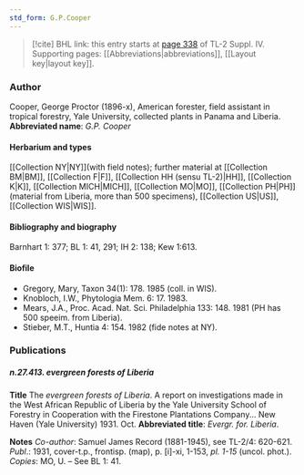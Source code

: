 ```yaml
---
std_form: G.P.Cooper
---
```


> [!cite] BHL link: this entry starts at [page 338](https://www.biodiversitylibrary.org/page/33266015) of TL-2 Suppl. IV.
> Supporting pages: [[Abbreviations|abbreviations]], [[Layout key|layout key]].

### Author

Cooper, George Proctor (1896-x), American forester, field assistant in tropical forestry, Yale University, collected plants in Panama and Liberia. 
**Abbreviated name**: *G.P. Cooper*

#### Herbarium and types

[[Collection NY|NY]](with field notes); further material at [[Collection BM|BM]], [[Collection F|F]], [[Collection HH (sensu TL-2)|HH]], [[Collection K|K]], [[Collection MICH|MICH]], [[Collection MO|MO]], [[Collection PH|PH]](material from Liberia, more than 500 specimens), [[Collection US|US]], [[Collection WIS|WIS]].

#### Bibliography and biography

Barnhart 1: 377; BL 1: 41, 291; IH 2: 138; Kew 1:613.

#### Biofile

- Gregory, Mary, Taxon 34(1): 178. 1985 (coll. in WIS).
- Knobloch, I.W., Phytologia Mem. 6: 17. 1983.
- Mears, J.A., Proc. Acad. Nat. Sci. Philadelphia 133: 148. 1981 (PH has 500 speeim. from Liberia).
- Stieber, M.T., Huntia 4: 154. 1982 (fide notes at NY).

### Publications

##### n.27.413. evergreen forests of Liberia

**Title**
The *evergreen forests of Liberia*. A report on investigations made in the West African Republic of Liberia by the Yale University School of Forestry in Cooperation with the Firestone Plantations Company... New Haven (Yale University) 1931. Oct.
**Abbreviated title**: *Evergr. for. Liberia*.

**Notes**
*Co-author*: Samuel James Record (1881-1945), see TL-2/4: 620-621.
*Publ*.: 1931, cover-t.p., frontisp. (map), p. \[i\]-xi, 1-153, *pl. 1-15* (uncol. phot.). *Copies*: MO, U. – See BL 1: 41.

